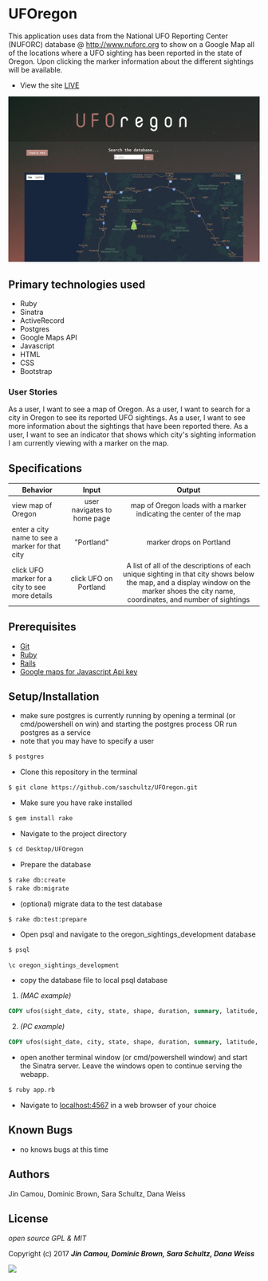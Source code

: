 # UFOregon

This application uses data from the National UFO Reporting Center (NUFORC) database @ http://www.nuforc.org to show on a Google Map all of the locations where a UFO sighting has been reported in the state of Oregon. Upon clicking the marker information about the different sightings will be available.

* View the site [LIVE](https://uforegon.herokuapp.com/)

![screenshot](public/img/screen_shot2.png)

## Primary technologies used

* Ruby
* Sinatra
* ActiveRecord
* Postgres
* Google Maps API
* Javascript
* HTML
* CSS
* Bootstrap

### User Stories

As a user, I want to see a map of Oregon.
As a user, I want to search for a city in Oregon to see its reported UFO sightings.
As a user, I want to see more information about the sightings that have been reported there.
As a user, I want to see an indicator that shows which city's sighting information I am currently viewing with a marker on the map.

## Specifications

| Behavior | Input | Output |
|----------|:-----:|:------:|
| view map of Oregon  | user navigates to home page | map of Oregon loads with a marker indicating the center of the map |
| enter a city name to see a marker for that city | "Portland" | marker drops on Portland |
| click UFO marker for a city to see more details | click UFO on Portland | A list of all of the descriptions of each unique sighting in that city shows below the map, and a display window on the marker shoes the city name, coordinates, and number of sightings |

## Prerequisites

* [Git](https://git-scm.com/)
* [Ruby](https://www.ruby-lang.org/en/downloads/)
* [Rails](https://github.com/rails/rails)
* [Google maps for Javascript Api key](https://developers.google.com/maps/documentation/javascript/)

## Setup/Installation

* make sure postgres is currently running by opening a terminal (or cmd/powershell on win) and starting the postgres process OR run postgres as a service
* note that you may have to specify a user
```bash
$ postgres
```
* Clone this repository in the terminal
```bash
$ git clone https://github.com/saschultz/UFOregon.git
```
* Make sure you have rake installed
```bash
$ gem install rake
```
* Navigate to the project directory
```bash
$ cd Desktop/UFOregon
```
* Prepare the database
```bash
$ rake db:create
$ rake db:migrate
```
* (optional) migrate data to the test database
```
$ rake db:test:prepare
```
* Open psql and navigate to the oregon_sightings_development database
```bash
$ psql
```
```sql
\c oregon_sightings_development
```
* copy the database file to local psql database
1. _(MAC example)_
```sql
COPY ufos(sight_date, city, state, shape, duration, summary, latitude, longitude) FROM '/Users/[your_user_name]/desktop/UFOregon/raw_data/oregon_sightings_latlong.csv' DELIMITER ',' CSV;
```
2. _(PC example)_
```sql
COPY ufos(sight_date, city, state, shape, duration, summary, latitude, longitude) FROM 'C:/Users/[your_user_name]/Desktop/UFOregon/raw_data/oregon_sightings_latlong.csv' DELIMITER ',' CSV;
```
* open another terminal window (or cmd/powershell window) and start the Sinatra server.  Leave the windows open to continue serving the webapp.
```bash
$ ruby app.rb
```
* Navigate to [localhost:4567](http://localhost:4567) in a web browser of your choice

## Known Bugs
* no knows bugs at this time

## Authors
Jin Camou, Dominic Brown, Sara Schultz, Dana Weiss

## License

*open source GPL & MIT*

Copyright (c) 2017 _**Jin Camou, Dominic Brown, Sara Schultz, Dana Weiss**_

![](https://media.giphy.com/media/VbmYpyiGXt2AU/giphy.gif)

